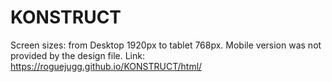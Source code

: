 # KONSTRUCT
Screen sizes: from Desktop 1920px to tablet 768px. Mobile version was not provided by the design file. Link: https://roguejugg.github.io/KONSTRUCT/html/
